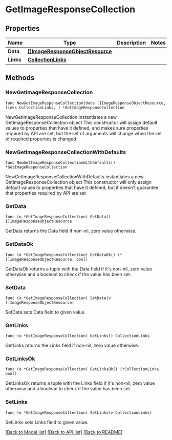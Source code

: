 # GetImageResponseCollection

## Properties

Name | Type | Description | Notes
------------ | ------------- | ------------- | -------------
**Data** | [**[]ImageResponseObjectResource**](ImageResponseObjectResource.md) |  | 
**Links** | [**CollectionLinks**](CollectionLinks.md) |  | 

## Methods

### NewGetImageResponseCollection

`func NewGetImageResponseCollection(data []ImageResponseObjectResource, links CollectionLinks, ) *GetImageResponseCollection`

NewGetImageResponseCollection instantiates a new GetImageResponseCollection object
This constructor will assign default values to properties that have it defined,
and makes sure properties required by API are set, but the set of arguments
will change when the set of required properties is changed

### NewGetImageResponseCollectionWithDefaults

`func NewGetImageResponseCollectionWithDefaults() *GetImageResponseCollection`

NewGetImageResponseCollectionWithDefaults instantiates a new GetImageResponseCollection object
This constructor will only assign default values to properties that have it defined,
but it doesn't guarantee that properties required by API are set

### GetData

`func (o *GetImageResponseCollection) GetData() []ImageResponseObjectResource`

GetData returns the Data field if non-nil, zero value otherwise.

### GetDataOk

`func (o *GetImageResponseCollection) GetDataOk() (*[]ImageResponseObjectResource, bool)`

GetDataOk returns a tuple with the Data field if it's non-nil, zero value otherwise
and a boolean to check if the value has been set.

### SetData

`func (o *GetImageResponseCollection) SetData(v []ImageResponseObjectResource)`

SetData sets Data field to given value.


### GetLinks

`func (o *GetImageResponseCollection) GetLinks() CollectionLinks`

GetLinks returns the Links field if non-nil, zero value otherwise.

### GetLinksOk

`func (o *GetImageResponseCollection) GetLinksOk() (*CollectionLinks, bool)`

GetLinksOk returns a tuple with the Links field if it's non-nil, zero value otherwise
and a boolean to check if the value has been set.

### SetLinks

`func (o *GetImageResponseCollection) SetLinks(v CollectionLinks)`

SetLinks sets Links field to given value.



[[Back to Model list]](../README.md#documentation-for-models) [[Back to API list]](../README.md#documentation-for-api-endpoints) [[Back to README]](../README.md)


